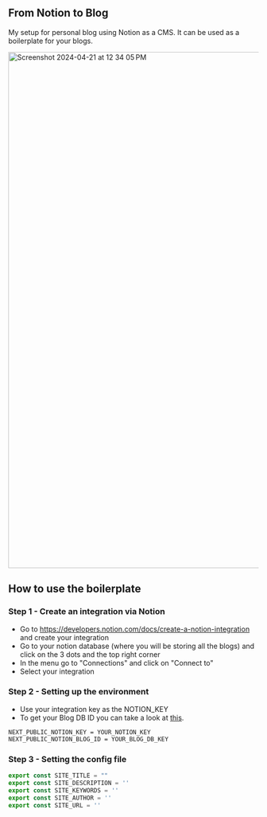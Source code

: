 ## From Notion to Blog

My setup for personal blog using Notion as a CMS. It can be used as a boilerplate for your blogs.

<img width="1037" alt="Screenshot 2024-04-21 at 12 34 05 PM" src="https://github.com/Utkarshn10/notion-blog/assets/58587256/5ce68b10-c086-4db5-9c22-12be26a9af7b">

## How to use the boilerplate

### Step 1 - Create an integration via Notion 
- Go to https://developers.notion.com/docs/create-a-notion-integration and create your integration
- Go to your notion database (where you will be storing all the blogs) and click on the 3 dots and the top right corner
- In the menu go to "Connections" and click on "Connect to"
- Select your integration 

### Step 2 - Setting up the environment
- Use your integration key as the NOTION_KEY
- To get your Blog DB ID you can take a look at [this](https://developers.notion.com/reference/retrieve-a-database).
  
```
NEXT_PUBLIC_NOTION_KEY = YOUR_NOTION_KEY
NEXT_PUBLIC_NOTION_BLOG_ID = YOUR_BLOG_DB_KEY
```

### Step 3 - Setting the config file 

```javascript
export const SITE_TITLE = ""
export const SITE_DESCRIPTION = ''
export const SITE_KEYWORDS = ''
export const SITE_AUTHOR = ''
export const SITE_URL = ''
```





